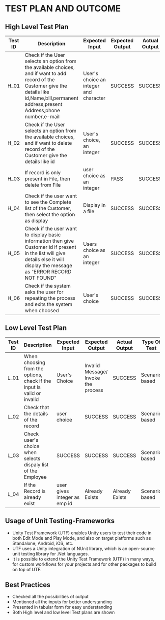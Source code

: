 # TEST PLAN AND OUTCOME

## High Level Test Plan

| Test ID |	Description |	Expected Input |	Expected Output |	Actual Output |	Type Of Test |
| ------- | ----------- | -------------- | ---------------- | ------------- | ------------ |
| H_01 |	Check if the User selects an option from the available choices, and if want to add record of the Customer give the details like id,Name,bill,permanent address,present Address,phone number,e-mail	| User's choice an integer and character |	SUCCESS |	SUCCESS	 | Requirement based |
| H_02 | Check if the User selects an option from the available choices, and if want to delete record of the Customer  give the details like id	| User's choice, an integer |	SUCCESS |	SUCCESS |	Requirement based |
| H_03	| If record is only present in File, then delete from File	| user choice as an integer |	PASS |	SUCCESS	| Technical |
| H_04 | 	Check if the user want to see the Complete list of the Customer, then select the option as display	| Display in a file	| SUCCESS	| SUCCESS |	Required based |
| H_05 |	Check if the user want to display basic information then give Customer id if present in the list will give details else it will display the message as "ERROR RECORD NOT FOUND"	| Users choice as an integer	| SUCCESS |	SUCCESS |	Required based |
| H_06	| Check if the system asks the user for repeating the process and exits the system when choosed	| User's choice |	SUCCESS |	SUCCESS	| Scenario based |

## Low Level Test Plan

| Test ID |	Description |	Expected Input |	Expected Output |	Actual Output |	Type Of Test |
| ------- | ----------- | -------------- | ---------------- | ------------- | ------------ |
| L_01	| When choosing from the options, check if the input is valid or invalid |	User's Choice	| Invalid Message/ Invoke the process	| SUCCESS	 | Scenario based |
| L_02	| Check that the details of the record	| user choice |	SUCCESS |	SUCCESS |	Scenario based |
| L_03	| Check user's choice when selects dispaly list of the Employee	| SUCCESS |	SUCCESS |	SUCCESS	| Scenario based |
| L_04	| If the Record is already exist	| user gives  integer as emp id	|Already Exists	| Already Exists |	Scenario based |

## Usage of Unit Testing-Frameworks

* Unity Test Framework (UTF) enables Unity users to test their code in both Edit Mode and Play Mode, and also on target platforms such as Standalone, Android, iOS, etc.
* UTF uses a Unity integration of NUnit library, which is an open-source unit testing library for .Net languages.
* It is possible to extend the Unity Test Framework (UTF) in many ways, for custom workflows for your projects and for other packages to build on top of UTF.

## Best Practices

*  Checked all the possibilities of output
*  Mentioned all the inputs for better understanding
* Presented in tabular form for easy understanding
* Both High level and low level Test plans are shown
